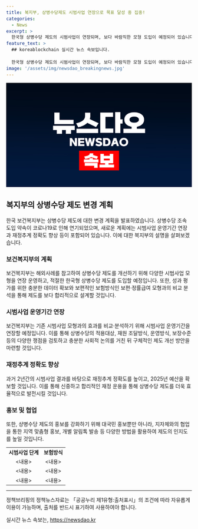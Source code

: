 ```yaml
---
title: 복지부, 상병수당제도 시범사업 연장으로 목표 달성 중 집중!
categories:
  - News
excerpt: >
  한국형 상병수당 제도의 시범사업이 연장되며, 보다 바람직한 모형 도입이 예정되어 있습니다. 성과평가 데이터 확보를 위해 운영기간을 연장하고 보편·정률급여 모형을 추가로 운영할 계획이며, 이를 통해 구체적인 방안을 설계할 것이라고 밝혔습니다. 또한, 재정추계 정확도를 높이고 홍보를 통해 제도의 인지도를 높이는 등 지원책을 추진할 예정입니다. (150자)
feature_text: >
  ## koreablockchain 실시간 뉴스 속보입니다.

  한국형 상병수당 제도의 시범사업이 연장되며, 보다 바람직한 모형 도입이 예정되어 있습니다. 성과평가 데이터 확보를 위해 운영기간을 연장하고 보편·정률급여 모형을 추가로 운영할 계획이며, 이를 통해 구체적인 방안을 설계할 것이라고 밝혔습니다. 또한, 재정추계 정확도를 높이고 홍보를 통해 제도의 인지도를 높이는 등 지원책을 추진할 예정입니다. (150자)
image: '/assets/img/newsdao_breakingnews.jpg'
---
```


<p><img src="/assets/img/newsdao_breakingnews.jpg" alt="koreablockchain 속보" /></p>

<h2 data-ke-size="size26">복지부의 상병수당 제도 변경 계획</h2>

<p data-ke-size="size16">한국 보건복지부는 상병수당 제도에 대한 변경 계획을 발표하였습니다. 상병수당 조속 도입 약속이 코로나19로 인해 연기되었으며, 새로운 계획에는 시범사업 운영기간 연장과 재정추계 정확도 향상 등이 포함되어 있습니다. 이에 대한 복지부의 설명을 살펴보겠습니다.</p>

<h3>보건복지부의 계획</h3>

<p data-ke-size="size16">보건복지부는 해외사례를 참고하여 상병수당 제도를 개선하기 위해 다양한 시범사업 모형을 연장 운영하고, 적절한 한국형 상병수당 제도를 도입할 예정입니다. 또한, 성과 평가를 위한 충분한 데이터 확보와 보편적인 보험방식인 보편·정률급여 모형과의 비교 분석을 통해 제도를 보다 합리적으로 설계할 것입니다.</p>

<h3>시범사업 운영기간 연장</h3>

<p data-ke-size="size16">보건복지부는 기존 시범사업 모형과의 효과를 비교·분석하기 위해 시범사업 운영기간을 연장할 예정입니다. 이를 통해 상병수당의 적용대상, 재원 조달방식, 운영방식, 보장수준 등의 다양한 쟁점을 검토하고 충분한 사회적 논의를 거친 뒤 구체적인 제도 개선 방안을 마련할 것입니다.</p>

<h3>재정추계 정확도 향상</h3>

<p data-ke-size="size16">과거 2년간의 시범사업 결과를 바탕으로 재정추계 정확도를 높이고, 2025년 예산을 확보할 것입니다. 이를 통해 신중하고 합리적인 재정 운용을 통해 상병수당 제도를 더욱 효율적으로 발전시킬 것입니다.</p>

<h3>홍보 및 협업</h3>

<p data-ke-size="size16">또한, 상병수당 제도의 홍보를 강화하기 위해 대국민 홍보뿐만 아니라, 지자체와의 협업을 통한 지역 맞춤형 홍보, 개별 알림톡 발송 등 다양한 방법을 활용하여 제도의 인지도를 높일 것입니다.</p>

<table>
    <tr>
        <td style="text-align: center; height: 17px;"><b>시범사업 단계</b></td>
        <td style="text-align: center; height: 17px;"><b>보험방식</b></td>
    </tr>
    <tr>
        <td style="text-align: center; height: 17px;"><내용></td>
        <td style="text-align: center; height: 17px;"><내용></td>
    </tr>
    <tr>
        <td style="text-align: center; height: 17px;"><내용></td>
        <td style="text-align: center; height: 17px;"><내용></td>
    </tr>
    <tr>
        <td style="text-align: center; height: 17px;"><내용></td>
        <td style="text-align: center; height: 17px;"><내용></td>
    </tr>
</table>

<hr>

<p data-ke-size="size16">정책브리핑의 정책뉴스자료는 「공공누리 제1유형:출처표시」의 조건에 따라 자유롭게 이용이 가능하며, 출처를 반드시 표기하여 사용하여야 합니다.</p>
실시간 뉴스 속보는, <a href="https://newsdao.kr" rel="dofollow">https://newsdao.kr</a>


